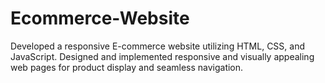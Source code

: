 # Ecommerce-Website

Developed a responsive E-commerce website utilizing HTML, CSS, and JavaScript. 
Designed and implemented responsive and visually appealing web pages for product display and 
seamless navigation.
 
